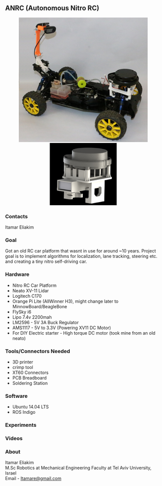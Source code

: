 ANRC (Autonomous Nitro RC)
------------------------
<p align="center">
<img src="https://github.com/Itamare4/ANRC/blob/master/MD_Images/Car_Zoom.jpg?raw=true" height="400" width=auto>
<img src="https://github.com/Itamare4/ANRC/blob/master/MD_Images/Front_Sensing_Unit.png?raw=true" height="200" width=auto>
</p>



### Contacts ###
Itamar Eliakim <br>

### Goal ###
Got an old RC car platform that wasnt in use for around ~10 years. Project goal is to implement algorithms for localization, lane tracking, steering etc. and creating a tiny nitro self-driving car.

### Hardware ###
* Nitro RC Car Platform
* Neato XV-11 Lidar
* Logitech C170
* Orange Pi Lite (AllWinner H3), might change later to MinnowBoard/BeagleBone
* FlySky i6
* Lipo 7.4v 2200mah
* LM2596 - 5V 3A Buck Regulator
* AMS1117 - 5V to 3.3V (Powering XV11 DC Motor)
* For DIY Electric starter - High torque DC motor (took mine from an old neato)


### Tools/Connectors Needed ###
* 3D printer
* crimp tool
* XT60 Connectors
* PCB Breadboard
* Soldering Station

### Software ###
* Ubuntu 14.04 LTS
* ROS Indigo

### Experiments ###


### Videos ###


### About ###
Itamar Eliakim<br>
M.Sc Robotics at Mechanical Engineering Faculty at Tel Aviv University, Israel<br>
Email - Itamare@gmail.com


